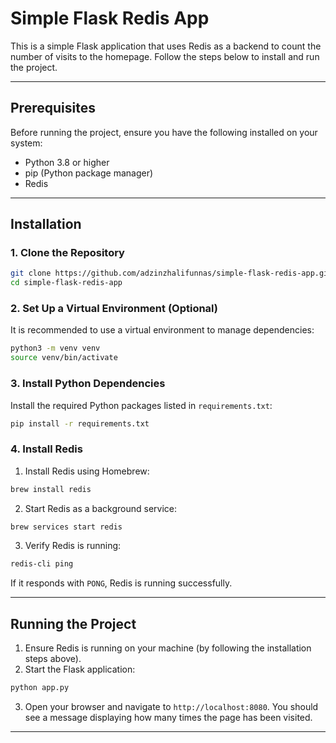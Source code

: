 # **Simple Flask Redis App**

This is a simple Flask application that uses Redis as a backend to count the number of visits to the homepage. Follow the steps below to install and run the project.

---

## **Prerequisites**

Before running the project, ensure you have the following installed on your system:

- Python 3.8 or higher
- pip (Python package manager)
- Redis

---

## **Installation**

### **1. Clone the Repository**

```bash
git clone https://github.com/adzinzhalifunnas/simple-flask-redis-app.git
cd simple-flask-redis-app
```

### **2. Set Up a Virtual Environment (Optional)**

It is recommended to use a virtual environment to manage dependencies:

```bash
python3 -m venv venv
source venv/bin/activate
```

### **3. Install Python Dependencies**

Install the required Python packages listed in `requirements.txt`:

```bash
pip install -r requirements.txt
```

### **4. Install Redis**

1. Install Redis using Homebrew:

```bash
brew install redis
```

2. Start Redis as a background service:

```bash
brew services start redis
```

3. Verify Redis is running:

```bash
redis-cli ping
```

If it responds with `PONG`, Redis is running successfully.

---

## **Running the Project**

1. Ensure Redis is running on your machine (by following the installation steps above).
2. Start the Flask application:

```bash
python app.py
```

3. Open your browser and navigate to `http://localhost:8080`. You should see a message displaying how many times the page has been visited.

---
